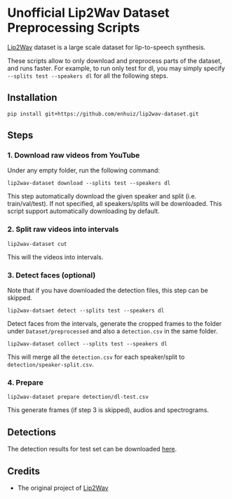 # Unofficial Lip2Wav Dataset Preprocessing Scripts

[Lip2Wav](https://github.com/Rudrabha/Lip2Wav/) dataset is a large scale dataset for lip-to-speech synthesis.

These scripts allow to only download and preprocess parts of the dataset, and runs faster. For example, to run only test for dl, you may simply specify `--splits test --speakers dl` for all the following steps.

## Installation

```
pip install git+https://github.com/enhuiz/lip2wav-dataset.git
```

## Steps

### 1. Download raw videos from YouTube

Under any empty folder, run the following command:

```
lip2wav-dataset download --splits test --speakers dl
```

This step automatically download the given speaker and split (i.e. train/val/test). If not specified, all speakers/splits will be downloaded. This script support automatically downloading by default.

### 2. Split raw videos into intervals

```
lip2wav-dataset cut
```

This will the videos into intervals.

### 3. Detect faces (optional)

Note that if you have downloaded the detection files, this step can be skipped.

```
lip2wav-datsaet detect --splits test --speakers dl
```

Detect faces from the intervals, generate the cropped frames to the folder under `Dataset/preprocessed` and also a `detection.csv` in the same folder.

```
lip2wav-dataset collect --splits test --speakers dl
```

This will merge all the `detection.csv` for each speaker/split to `detection/speaker-split.csv`.

### 4. Prepare

```
lip2wav-dataset prepare detection/dl-test.csv
```

This generate frames (if step 3 is skipped), audios and spectrograms.

## Detections

The detection results for test set can be downloaded [here](https://github.com/Rudrabha/Lip2Wav/files/5815157/detection.zip).

## Credits

- The original project of [Lip2Wav](https://github.com/Rudrabha/Lip2Wav/)
